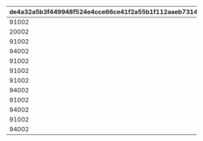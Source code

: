 |de4a32a5b3f449948f524e4cce66ce41f2a55b1f112aaeb73142a9a5be4d6df0|b3f03a8d85c6c0f2c3699637fb672ffaf0b2d01083cf2c46030d6839a10f681e|c295767256f9296cb459d7b099732c06c02b27e8c4984b9c89fe28c6ded85655|d3b5c85147c8f9b8e5d962cc47c530fe020b92c57debabd4aec4ab1ccf4dcaa1|3d54bd6157710c5f5f2b9c47ed7053733ae6bd915dba1b40bf125bd7bfa805f1|
| --- | --- | --- | --- | --- |
|91002|1|100|8|30109001|
|20002|2|10|2|30109001|
|91002|3|100|8|30109002|
|94002|4|40000|12|30109002|
|91002|5|300|8|30109003|
|91002|6|500|8|30109004|
|91002|7|500|8|30109005|
|94002|8|1000000|12|30109005|
|91002|9|500|8|30109006|
|94002|10|500000|12|30109006|
|91002|11|600|8|30110001|
|94002|12|200000|12|30110006|